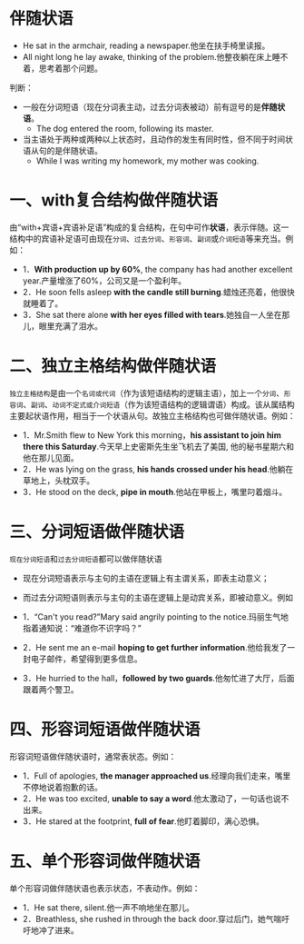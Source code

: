 # 伴随状语

* He sat in the armchair, reading a newspaper.他坐在扶手椅里读报。
* All night long he lay awake, thinking of the problem.他整夜躺在床上睡不着，思考着那个问题。

判断：

* 一般在分词短语（现在分词表主动，过去分词表被动）前有逗号的是**伴随状语**。
  * The dog entered the room, following its master.
* 当主语处于两种或两种以上状态时，且动作的发生有同时性，但不同于时间状语从句的是伴随状语。
  * While I was writing my homework, my mother was cooking.

# 一、with复合结构做伴随状语

由“with+宾语+宾语补足语”构成的复合结构，在句中可作**状语**，表示伴随。这一结构中的宾语补足语可由现在`分词`、`过去分词`、`形容词`、`副词`或`介词短语`等来充当。例如：

* 1．**With production up by 60%**, the company has had another excellent year.产量增涨了60%，公司又是一个盈利年。
* 2．He soon fells asleep **with the candle still burning**.蜡烛还亮着，他很快就睡着了。
* 3．She sat there alone **with her eyes filled with tears**.她独自一人坐在那儿，眼里充满了泪水。

# 二、独立主格结构做伴随状语

`独立主格结构`是由一个`名词或代词`（作为该短语结构的逻辑主语），加上一个`分词`、`形容词`、`副词`、`动词不定式或介词短语`（作为该短语结构的逻辑谓语）构成。该从属结构主要起状语作用，相当于一个状语从句。故独立主格结构也可做伴随状语。例如：

* 1．Mr.Smith flew to New York this morning，**his assistant to join him there this Saturday**.今天早上史密斯先生坐飞机去了美国, 他的秘书星期六和他在那儿见面。
* 2．He was lying on the grass, **his hands crossed under his head**.他躺在草地上，头枕双手。
* 3．He stood on the deck, **pipe in mouth**.他站在甲板上，嘴里叼着烟斗。

# 三、分词短语做伴随状语

`现在分词短语`和`过去分词短语`都可以做伴随状语

* 现在分词短语表示与主句的主语在逻辑上有主谓关系，即表主动意义；
* 而过去分词短语则表示与主句的主语在逻辑上是动宾关系，即被动意义。例如

* 1．“Can't you read?”Mary said angrily pointing to the notice.玛丽生气地指着通知说：“难道你不识字吗？”
* 2．He sent me an e-mail **hoping to get further information**.他给我发了一封电子邮件，希望得到更多信息。
* 3．He hurried to the hall，**followed by two guards**.他匆忙进了大厅，后面跟着两个警卫。

# 四、形容词短语做伴随状语

形容词短语做伴随状语时，通常表状态。例如：

* 1．Full of apologies, **the manager approached us**.经理向我们走来，嘴里不停地说着抱歉的话。
* 2．He was too excited, **unable to say a word**.他太激动了，一句话也说不出来。
* 3．He stared at the footprint, **full of fear**.他盯着脚印，满心恐惧。

# 五、单个形容词做伴随状语

单个形容词做伴随状语也表示状态，不表动作。例如：

* 1．He sat there, silent.他一声不响地坐在那儿。
* 2．Breathless, she rushed in through the back door.穿过后门，她气喘吁吁地冲了进来。